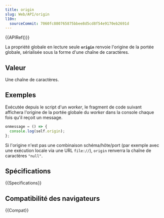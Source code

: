 ```yaml
---
title: origin
slug: Web/API/origin
l10n:
  sourceCommit: 7060fc880765875bbee8d5cd8f54e9170eb2691d
---
```


{{APIRef()}}

La propriété globale en lecture seule **`origin`** renvoie l'origine de la portée globale, sérialisée sous la forme d'une chaîne de caractères.

## Valeur

Une chaîne de caractères.

## Exemples

Exécutée depuis le script d'un <i lang="en">worker</i>, le fragment de code suivant affichera l'origine de la portée globale du <i lang="en">worker</i> dans la console chaque fois qu'il reçoit un message.

```js
onmessage = () => {
  console.log(self.origin);
};
```

Si l'origine n'est pas une combinaison schéma/hôte/port (par exemple avec une exécution locale via une URL `file://`), `origin` renverra la chaîne de caractères `"null"`.

## Spécifications

{{Specifications}}

## Compatibilité des navigateurs

{{Compat}}
